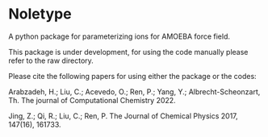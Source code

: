 # Noletype
A python package for parameterizing ions for AMOEBA force field.

This package is under development, for using the code manually please refer to the raw directory.

Please cite the following papers for using either the package or the codes:

Arabzadeh, H.; Liu, C.; Acevedo, O.; Ren, P.; Yang, Y.; Albrecht-Scheonzart, Th. The journal of Computational Chemistry 2022.

Jing, Z.; Qi, R.; Liu, C.; Ren, P. The Journal of Chemical Physics 2017, 147(16), 161733.
